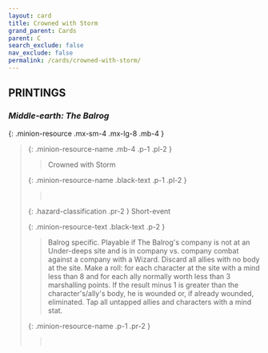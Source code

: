 ```yaml
---
layout: card
title: Crowned with Storm
grand_parent: Cards
parent: C
search_exclude: false
nav_exclude: false
permalink: /cards/crowned-with-storm/
---
```


## PRINTINGS


### _Middle-earth: The Balrog_

{: .minion-resource .mx-sm-4 .mx-lg-8 .mb-4 }
> {: .minion-resource-name .mb-4 .p-1 .pl-2 }
> > <div class="hazard-mp"></div>
> > <div class="card-name">Crowned with Storm</div>
>
> {: .minion-resource-name .black-text .p-1 .pl-2 }
> > &nbsp;
>
> {: .hazard-classification .pr-2 }
> Short-event
>
> {: .minion-resource-text .black-text .p-2 }
> > Balrog specific. Playable if The Balrog's company is not at an Under-deeps site and is in company vs. company combat against a company with a Wizard. Discard all allies with no body at the site. Make a roll: for each character at the site with a mind less than 8 and for each ally normally worth less than 3 marshalling points. If the result minus 1 is greater than the character's/ally's body, he is wounded or, if already wounded, eliminated. Tap all untapped allies and characters with a mind stat. 
> 
> {: .minion-resource-name .p-1 .pr-2 }
> > <div class="card-shield"></div>
> > <div class="card-corruption-white">&nbsp;</div>
